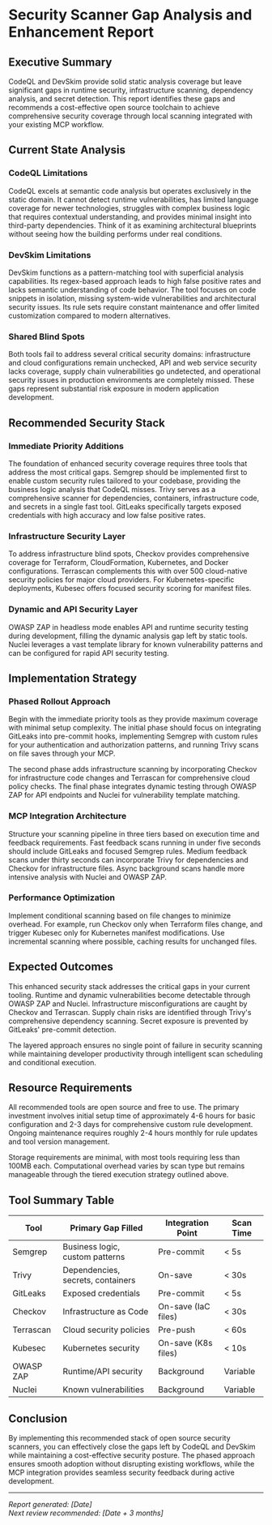 # Security Scanner Gap Analysis and Enhancement Report

## Executive Summary

CodeQL and DevSkim provide solid static analysis coverage but leave significant gaps in runtime security, infrastructure scanning, dependency analysis, and secret detection. This report identifies these gaps and recommends a cost-effective open source toolchain to achieve comprehensive security coverage through local scanning integrated with your existing MCP workflow.

## Current State Analysis

### CodeQL Limitations

CodeQL excels at semantic code analysis but operates exclusively in the static domain. It cannot detect runtime vulnerabilities, has limited language coverage for newer technologies, struggles with complex business logic that requires contextual understanding, and provides minimal insight into third-party dependencies. Think of it as examining architectural blueprints without seeing how the building performs under real conditions.

### DevSkim Limitations

DevSkim functions as a pattern-matching tool with superficial analysis capabilities. Its regex-based approach leads to high false positive rates and lacks semantic understanding of code behavior. The tool focuses on code snippets in isolation, missing system-wide vulnerabilities and architectural security issues. Its rule sets require constant maintenance and offer limited customization compared to modern alternatives.

### Shared Blind Spots

Both tools fail to address several critical security domains: infrastructure and cloud configurations remain unchecked, API and web service security lacks coverage, supply chain vulnerabilities go undetected, and operational security issues in production environments are completely missed. These gaps represent substantial risk exposure in modern application development.

## Recommended Security Stack

### Immediate Priority Additions

The foundation of enhanced security coverage requires three tools that address the most critical gaps. Semgrep should be implemented first to enable custom security rules tailored to your codebase, providing the business logic analysis that CodeQL misses. Trivy serves as a comprehensive scanner for dependencies, containers, infrastructure code, and secrets in a single fast tool. GitLeaks specifically targets exposed credentials with high accuracy and low false positive rates.

### Infrastructure Security Layer

To address infrastructure blind spots, Checkov provides comprehensive coverage for Terraform, CloudFormation, Kubernetes, and Docker configurations. Terrascan complements this with over 500 cloud-native security policies for major cloud providers. For Kubernetes-specific deployments, Kubesec offers focused security scoring for manifest files.

### Dynamic and API Security Layer

OWASP ZAP in headless mode enables API and runtime security testing during development, filling the dynamic analysis gap left by static tools. Nuclei leverages a vast template library for known vulnerability patterns and can be configured for rapid API security testing.

## Implementation Strategy

### Phased Rollout Approach

Begin with the immediate priority tools as they provide maximum coverage with minimal setup complexity. The initial phase should focus on integrating GitLeaks into pre-commit hooks, implementing Semgrep with custom rules for your authentication and authorization patterns, and running Trivy scans on file saves through your MCP.

The second phase adds infrastructure scanning by incorporating Checkov for infrastructure code changes and Terrascan for comprehensive cloud policy checks. The final phase integrates dynamic testing through OWASP ZAP for API endpoints and Nuclei for vulnerability template matching.

### MCP Integration Architecture

Structure your scanning pipeline in three tiers based on execution time and feedback requirements. Fast feedback scans running in under five seconds should include GitLeaks and focused Semgrep rules. Medium feedback scans under thirty seconds can incorporate Trivy for dependencies and Checkov for infrastructure files. Async background scans handle more intensive analysis with Nuclei and OWASP ZAP.

### Performance Optimization

Implement conditional scanning based on file changes to minimize overhead. For example, run Checkov only when Terraform files change, and trigger Kubesec only for Kubernetes manifest modifications. Use incremental scanning where possible, caching results for unchanged files.

## Expected Outcomes

This enhanced security stack addresses the critical gaps in your current tooling. Runtime and dynamic vulnerabilities become detectable through OWASP ZAP and Nuclei. Infrastructure misconfigurations are caught by Checkov and Terrascan. Supply chain risks are identified through Trivy's comprehensive dependency scanning. Secret exposure is prevented by GitLeaks' pre-commit detection.

The layered approach ensures no single point of failure in security scanning while maintaining developer productivity through intelligent scan scheduling and conditional execution.

## Resource Requirements

All recommended tools are open source and free to use. The primary investment involves initial setup time of approximately 4-6 hours for basic configuration and 2-3 days for comprehensive custom rule development. Ongoing maintenance requires roughly 2-4 hours monthly for rule updates and tool version management.

Storage requirements are minimal, with most tools requiring less than 100MB each. Computational overhead varies by scan type but remains manageable through the tiered execution strategy outlined above.

## Tool Summary Table

| Tool | Primary Gap Filled | Integration Point | Scan Time |
|------|-------------------|-------------------|-----------|
| Semgrep | Business logic, custom patterns | Pre-commit | < 5s |
| Trivy | Dependencies, secrets, containers | On-save | < 30s |
| GitLeaks | Exposed credentials | Pre-commit | < 5s |
| Checkov | Infrastructure as Code | On-save (IaC files) | < 30s |
| Terrascan | Cloud security policies | Pre-push | < 60s |
| Kubesec | Kubernetes security | On-save (K8s files) | < 10s |
| OWASP ZAP | Runtime/API security | Background | Variable |
| Nuclei | Known vulnerabilities | Background | Variable |

## Conclusion

By implementing this recommended stack of open source security scanners, you can effectively close the gaps left by CodeQL and DevSkim while maintaining a cost-effective security posture. The phased approach ensures smooth adoption without disrupting existing workflows, while the MCP integration provides seamless security feedback during active development.

---

*Report generated: [Date]*  
*Next review recommended: [Date + 3 months]*